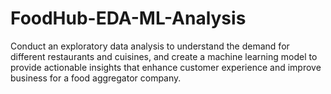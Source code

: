# FoodHub-EDA-ML-Analysis
Conduct an exploratory data analysis to understand the demand for different restaurants and cuisines, and create a machine learning model to provide actionable insights that enhance customer experience and improve business for a food aggregator company.
